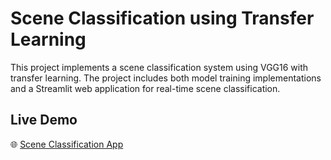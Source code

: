 # Scene Classification using Transfer Learning

This project implements a scene classification system using VGG16 with transfer learning. The project includes both model training implementations and a Streamlit web application for real-time scene classification.

## Live Demo
🌐 [Scene Classification App](your_streamlit_app_link_here)

